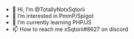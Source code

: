 - 👋 Hi, I’m @TotallyNotxSqtorii
- 👀 I’m interested in PmmP/Spigot
- 🌱 I’m currently learning PHP/JS
- 📫 How to reach me xSqtorii#8627 on discord

<!---
TotallyNotxSqtorii/TotallyNotxSqtorii is a ✨ special ✨ repository because its `README.md` (this file) appears on your GitHub profile.
You can click the Preview link to take a look at your changes.
--->
